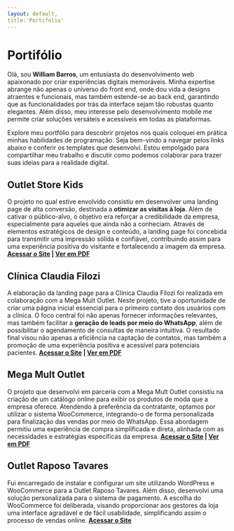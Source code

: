 ```yaml
---
layout: default,
title:'Portifólio'
---
```




# Portifólio
Olá, sou **William Barros**, um entusiasta do desenvolvimento web apaixonado por criar experiências digitais memoráveis. Minha expertise abrange não apenas o universo do front end, onde dou vida a designs atraentes e funcionais, mas também estende-se ao back end, garantindo que as funcionalidades por trás da interface sejam tão robustas quanto elegantes. Além disso, meu interesse pelo desenvolvimento mobile me permite criar soluções versáteis e acessíveis em todas as plataformas.

Explore meu portfólio para descobrir projetos nos quais coloquei em prática minhas habilidades de programação. Seja bem-vindo a navegar pelos links abaixo e conferir os templates que desenvolvi. Estou empolgado para compartilhar meu trabalho e discutir como podemos colaborar para trazer suas ideias para a realidade digital.

## Outlet Store Kids
O projeto no qual estive envolvido consistiu em desenvolver uma landing page de alta conversão, destinada a **otimizar as visitas à loja**. Além de cativar o público-alvo, o objetivo era reforçar a credibilidade da empresa, especialmente para aqueles que ainda não a conheciam. Através de elementos estratégicos de design e conteúdo, a landing page foi concebida para transmitir uma impressão sólida e confiável, contribuindo assim para uma experiência positiva do visitante e fortalecendo a imagem da empresa.
**[Acessar o Site](https://outletstorekids.com.br/) | [Ver em PDF](https://williambarros.com.br/portifolio/outletstorekids.com.br.pdf)**

## Clínica Claudia Filozi
A elaboração da landing page para a Clínica Claudia Filozi foi realizada em colaboração com a Mega Mult Outlet. Neste projeto, tive a oportunidade de criar uma página inicial essencial para o primeiro contato dos usuários com a clínica. O foco central foi não apenas fornecer informações relevantes, mas também facilitar a **geração de leads por meio do WhatsApp**, além de possibilitar o agendamento de consultas de maneira intuitiva. O resultado final visou não apenas a eficiência na captação de contatos, mas também a promoção de uma experiência positiva e acessível para potenciais pacientes.
**[Acessar o Site](https://megamult.com.br/parceiro/claudiafilozi/) | [Ver em PDF](https://williambarros.com.br/portifolio/Cl%C3%ADnica-Claudia-Filozi.pdf)**

## Mega Mult Outlet
O projeto que desenvolvi em parceria com a Mega Mult Outlet consistiu na criação de um catálogo online para exibir os produtos de moda que a empresa oferece. Atendendo à preferência da contratante, optamos por utilizar o sistema WooCommerce, integrando-o de forma personalizada para finalização das vendas por meio do WhatsApp. Essa abordagem permitiu uma experiência de compra simplificada e direta, alinhada com as necessidades e estratégias específicas da empresa.
**[Acessar o Site](https://megamult.com.br/) | [Ver em PDF](https://williambarros.com.br/portifolio/megamult.com.br.pdf)**

## Outlet Raposo Tavares

Fui encarregado de instalar e configurar um site utilizando WordPress e WooCommerce para a Outlet Raposo Tavares. Além disso, desenvolvi uma solução personalizada para o sistema de pagamento. A escolha do WooCommerce foi deliberada, visando proporcionar aos gestores da loja uma interface agradável e de fácil usabilidade, simplificando assim o processo de vendas online.
**[Acessar o Site](https://megaraposo.com.br/)**

